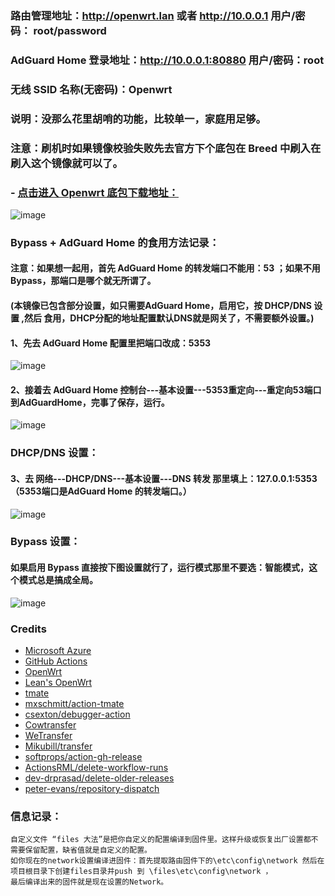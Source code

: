 ### 路由管理地址：http://openwrt.lan 或者 http://10.0.0.1 用户/密码： root/password

### AdGuard Home 登录地址：http://10.0.0.1:80880 用户/密码：root

### 无线 SSID 名称(无密码)：Openwrt 




### 说明：没那么花里胡哨的功能，比较单一，家庭用足够。
### 注意：刷机时如果镜像校验失败先去官方下个底包在 Breed 中刷入在刷入这个镜像就可以了。
### - [点击进入 Openwrt 底包下载地址：](https://firmware-selector.openwrt.org/?version=21.02.3&target=ramips%2Fmt7621&id=hiwifi_hc5962)

![image](https://github.com/aotuitx/B70/blob/main/Images/Router1.png?raw=true)

### Bypass + AdGuard Home 的食用方法记录：

#### 注意：如果想一起用，首先 AdGuard Home 的转发端口不能用：53 ；如果不用Bypass，那端口是哪个就无所谓了。

#### (本镜像已包含部分设置，如只需要AdGuard Home，启用它，按 DHCP/DNS 设置 ,然后 食用，DHCP分配的地址配置默认DNS就是网关了，不需要额外设置。)

#### 1、先去 AdGuard Home 配置里把端口改成：5353 

![image](https://github.com/aotuitx/B70/blob/main/Images/AdGuardHome1.png?raw=true)

#### 2、接着去 AdGuard Home 控制台---基本设置---5353重定向---重定向53端口到AdGuardHome，完事了保存，运行。

![image](https://github.com/aotuitx/B70/blob/main/Images/AdGuardHome2.png?raw=true)

### DHCP/DNS 设置：

#### 3、去 网络---DHCP/DNS---基本设置---DNS 转发 那里填上：127.0.0.1:5353（5353端口是AdGuard Home 的转发端口。）

![image](https://github.com/aotuitx/B70/blob/main/Images/DHCP.png?raw=true)

### Bypass 设置：

#### 如果启用 Bypass 直接按下图设置就行了，运行模式那里不要选：智能模式，这个模式总是搞成全局。

![image](https://github.com/aotuitx/B70/blob/main/Images/Bypass.png?raw=true)


### Credits
- [Microsoft Azure](https://azure.microsoft.com)
- [GitHub Actions](https://github.com/features/actions)
- [OpenWrt](https://github.com/openwrt/openwrt)
- [Lean's OpenWrt](https://github.com/coolsnowwolf/lede)
- [tmate](https://github.com/tmate-io/tmate)
- [mxschmitt/action-tmate](https://github.com/mxschmitt/action-tmate)
- [csexton/debugger-action](https://github.com/csexton/debugger-action)
- [Cowtransfer](https://cowtransfer.com)
- [WeTransfer](https://wetransfer.com/)
- [Mikubill/transfer](https://github.com/Mikubill/transfer)
- [softprops/action-gh-release](https://github.com/softprops/action-gh-release)
- [ActionsRML/delete-workflow-runs](https://github.com/ActionsRML/delete-workflow-runs)
- [dev-drprasad/delete-older-releases](https://github.com/dev-drprasad/delete-older-releases)
- [peter-evans/repository-dispatch](https://github.com/peter-evans/repository-dispatch)


### 信息记录：
    自定义文件 “files 大法”是把你自定义的配置编译到固件里。这样升级或恢复出厂设置都不需要保留配置，缺省值就是自定义的配置。
    如你现在的network设置编译进固件：首先提取路由固件下的\etc\config\network 然后在项目根目录下创建files目录并push 到 \files\etc\config\network ，
    最后编译出来的固件就是现在设置的Network。
